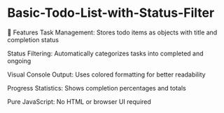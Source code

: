 # Basic-Todo-List-with-Status-Filter

🚀 Features
Task Management: Stores todo items as objects with title and completion status

Status Filtering: Automatically categorizes tasks into completed and ongoing

Visual Console Output: Uses colored formatting for better readability

Progress Statistics: Shows completion percentages and totals

Pure JavaScript: No HTML or browser UI required
